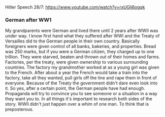 Hitler Speech 28/7: https://www.youtube.com/watch?v=rxUGlj6ogqk
### German after WW1
My grandparents were German and lived there until 2 years after WWII was under way. I know first hand what they suffered after WWI and the Treaty of Versailles did to the German people in their own country. Basically foreigners were given control of all banks, bakeries, and properties. Bread was 250 marks, but if you were a German citizen, they charged up to one trillion. They were starved, beaten and thrown out of their homes and farms. Factories, per the treaty, were given ownership to various surrounding countries. The factory my grandmother worked at as a young girl was given to the French. After about a year the French would take a train into the factory, take all they wanted, pull girls off the line and rape them in front of everyone. Because of the Treaty the government didn't dare even look into it. So yes, after a certain point, the German people have had enough. Propaganda will try to convince you to see someone or a situation in a way they want you to. In all things it's important to research both sides of the story. WWII didn't just happen over a whim of one man. To think that is preposterous.




